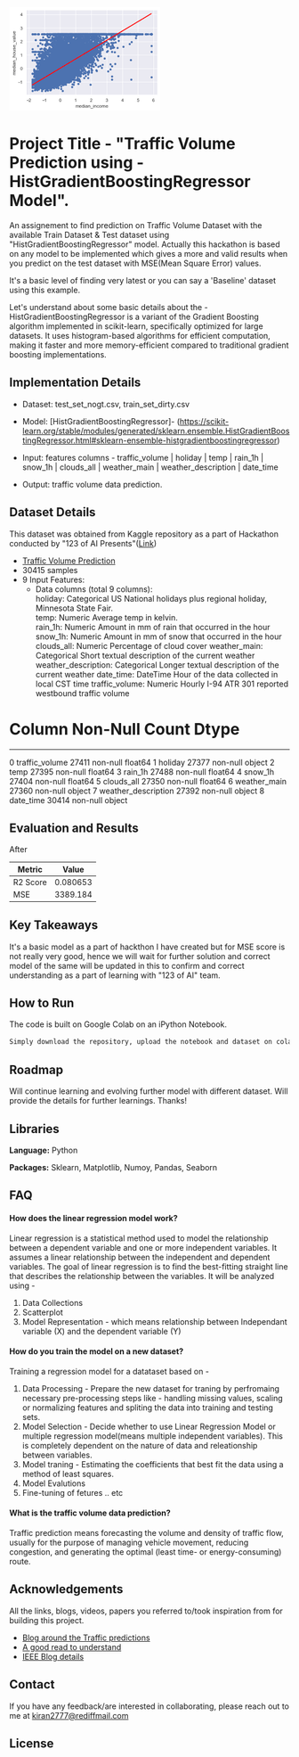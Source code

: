 
![Logo](https://github.com/kiranjorwekar/Linear-Regression-using-California-Dataset/blob/main/Linear_Regression_using_CalHousingData.jpg)


# Project Title - "Traffic Volume Prediction using - HistGradientBoostingRegressor Model".

An assignement to find prediction on Traffic Volume Dataset with the available Train Dataset & Test dataset using "HistGradientBoostingRegressor" model. Actually this hackathon is based on any model to be implemented which gives a more and valid results when you predict on the test dataset with MSE(Mean Square Error) values.

It's a basic level of finding very latest or you can say a 'Baseline' dataset using this example.

Let's understand about some basic details about the - HistGradientBoostingRegressor is a variant of the Gradient Boosting algorithm implemented in scikit-learn, specifically optimized for large datasets. It uses histogram-based algorithms for efficient computation, making it faster and more memory-efficient compared to traditional gradient boosting implementations.


## Implementation Details

- Dataset: test_set_nogt.csv, train_set_dirty.csv
- Model: [HistGradientBoostingRegressor]- (https://scikit-learn.org/stable/modules/generated/sklearn.ensemble.HistGradientBoostingRegressor.html#sklearn-ensemble-histgradientboostingregressor)
- Input: features columns - traffic_volume | holiday |	temp | rain_1h | snow_1h | clouds_all | weather_main | weather_description | date_time

- Output: traffic volume data prediction.

## Dataset Details

This dataset was obtained from Kaggle repository as a part of Hackathon conducted by "123 of AI Presents"([Link](https://www.kaggle.com/competitions/123ofai-predict-the-traffic-volume))


- [Traffic Volume Prediction](https://scikit-learn.org/stable/modules/generated/sklearn.ensemble.HistGradientBoostingRegressor.html#sklearn-ensemble-histgradientboostingregressor)
- 30415 samples
- 9 Input Features: 
    - Data columns (total 9 columns):  
	holiday: Categorical US National holidays plus regional holiday, Minnesota State Fair.  
	temp: Numeric Average temp in kelvin.   
	rain_1h: Numeric Amount in mm of rain that occurred in the hour
	snow_1h: Numeric Amount in mm of snow that occurred in the hour
	clouds_all: Numeric Percentage of cloud cover
	weather_main: Categorical Short textual description of the current weather
	weather_description: Categorical Longer textual description of the current weather
	date_time: DateTime Hour of the data collected in local CST time
	traffic_volume: Numeric Hourly I-94 ATR 301 reported westbound traffic volume
	
 #   Column               Non-Null Count  Dtype  
---  ------               --------------  -----  
 0   traffic_volume       27411 non-null  float64
 1   holiday              27377 non-null  object 
 2   temp                 27395 non-null  float64
 3   rain_1h              27488 non-null  float64
 4   snow_1h              27404 non-null  float64
 5   clouds_all           27350 non-null  float64
 6   weather_main         27360 non-null  object 
 7   weather_description  27392 non-null  object 
 8   date_time            30414 non-null  object

## Evaluation and Results
After 

| Metric        | Value         |
| ------------- | ------------- |
| R2 Score      | 0.080653      |
| MSE           | 3389.184      |
 

## Key Takeaways

It's a basic model as a part of hackthon I have created but for MSE score is not really very good, hence we will wait for further solution and correct model of the same will be updated in this to confirm and correct understanding as a part of learning with "123 of AI" team.


## How to Run

The code is built on Google Colab on an iPython Notebook. 

```bash
Simply download the repository, upload the notebook and dataset on colab, and hit play!
```


## Roadmap

Will continue learning and evolving further model with different dataset. Will provide the details for further learnings. Thanks!


## Libraries 

**Language:** Python

**Packages:** Sklearn, Matplotlib, Numoy, Pandas, Seaborn


## FAQ

#### How does the linear regression model work?

Linear regression is a statistical method used to model the relationship between a dependent variable and one or more independent variables. It assumes a linear relationship between the independent and dependent variables. The goal of linear regression is to find the best-fitting straight line that describes the relationship between the variables.
It will be analyzed using - 
1. Data Collections
2. Scatterplot
3. Model Representation - which means relationship between Independant variable (X) and the dependent variable (Y)

#### How do you train the model on a new dataset?

Training a regression model for a datataset based on -
1. Data Processing - Prepare the new dataset for traning by perfromaing necessary pre-processing steps like -  handling missing values, scaling or normalizing features and spliting the data into training and testing sets.
2. Model Selection - Decide whether to use Linear Regression Model or multiple regression model(means multiple independent variables). This is completely dependent on the nature of data and releationship between variables.
3. Model traning - Estimating the coefficients that best fit the data using a method of least squares.
4. Model Evalutions
5. Fine-tuning of fetures .. etc 

#### What is the traffic volume data prediction?

Traffic prediction means forecasting the volume and density of traffic flow, usually for the purpose of managing vehicle movement, reducing congestion, and generating the optimal (least time- or energy-consuming) route.


## Acknowledgements

All the links, blogs, videos, papers you referred to/took inspiration from for building this project. 

 - [Blog around the Traffic predictions](https://www.altexsoft.com/blog/traffic-prediction/)
 - [A good read to understand](https://www.mdpi.com/2076-3417/14/6/2285)
 - [IEEE Blog details](https://ieeexplore.ieee.org/document/8853429)


## Contact

If you have any feedback/are interested in collaborating, please reach out to me at kiran2777@rediffmail.com


## License



